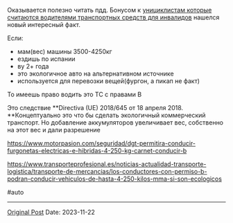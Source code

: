 Оказывается полезно читать пдд. Бонусом  к [унициклистам которые считаются водителями транспортных средств для инвалидов](1700.md) нашелся новый интересный факт.

Если:
- мам(вес) машины 3500-4250кг
- ездишь по испании
- ву 2+ года 
- это экологичное авто на альтернативном источнике
- используется для перевозки вещей(фургон, а пикап не факт)

То имеешь право водить это ТС с правами В

Это следствие **Directiva (UE) 2018/645 от 18 апреля 2018. **Концептуально это что бы сделать экологичный коммерческий транспорт. Но добавление аккумуляторов увеличивает вес, собственно на этот вес и дали разрешение  

https://www.motorpasion.com/seguridad/dgt-permitira-conducir-furgonetas-electricas-e-hibridas-4-250-kg-carnet-conducir-b

https://www.transporteprofesional.es/noticias-actualidad-transporte-logistica/transporte-de-mercancias/los-conductores-con-permiso-b-podran-conducir-vehiculos-de-hasta-4-250-kilos-mma-si-son-ecologicos

#auto

---
[Original Post](https://t.me/lev2tarragona/1725)
Date: 2023-11-22
